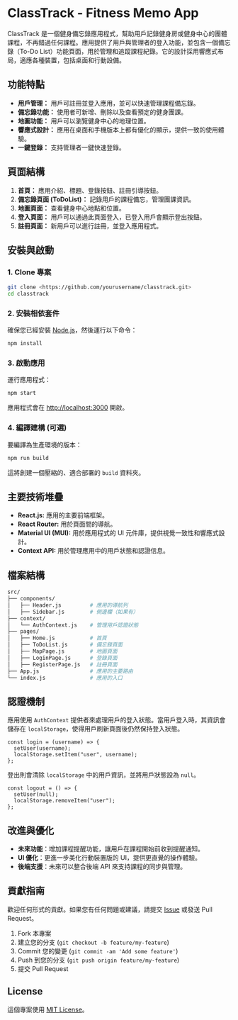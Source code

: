 # ClassTrack - Fitness Memo App

ClassTrack 是一個健身備忘錄應用程式，幫助用戶記錄健身房或健身中心的團體課程，不再錯過任何課程。應用提供了用戶與管理者的登入功能，並包含一個備忘錄（To-Do List）功能頁面，用於管理和追蹤課程紀錄。它的設計採用響應式布局，適應各種裝置，包括桌面和行動設備。

## 功能特點

- **用戶管理：** 用戶可註冊並登入應用，並可以快速管理課程備忘錄。
- **備忘錄功能：** 使用者可新增、刪除以及查看預定的健身團課。
- **地圖功能：** 用戶可以瀏覽健身中心的地理位置。
- **響應式設計：** 應用在桌面和手機版本上都有優化的顯示，提供一致的使用體驗。
- **一鍵登錄：** 支持管理者一鍵快速登錄。

## 頁面結構

1. **首頁：** 應用介紹、標題、登錄按鈕、註冊引導按鈕。
2. **備忘錄頁面 (ToDoList)：** 記錄用戶的課程備忘，管理團課資訊。
3. **地圖頁面：** 查看健身中心地點和位置。
4. **登入頁面：** 用戶可以通過此頁面登入，已登入用戶會顯示登出按鈕。
5. **註冊頁面：** 新用戶可以進行註冊，並登入應用程式。

## 安裝與啟動

### 1. Clone 專案

```bash
git clone <https://github.com/yourusername/classtrack.git>
cd classtrack

```

### 2. 安裝相依套件

確保您已經安裝 [Node.js](https://nodejs.org/)，然後運行以下命令：

```bash
npm install

```

### 3. 啟動應用

運行應用程式：

```bash
npm start

```

應用程式會在 [http://localhost:3000](http://localhost:3000/) 開啟。

### 4. 編譯建構 (可選)

要編譯為生產環境的版本：

```bash
npm run build

```

這將創建一個壓縮的、適合部署的 `build` 資料夾。

## 主要技術堆疊

- **React.js:** 應用的主要前端框架。
- **React Router:** 用於頁面間的導航。
- **Material UI (MUI):** 用於應用程式的 UI 元件庫，提供視覺一致性和響應式設計。
- **Context API:** 用於管理應用中的用戶狀態和認證信息。

## 檔案結構

```bash
src/
├── components/
│   ├── Header.js         # 應用的導航列
│   ├── Sidebar.js        # 側邊欄（如果有）
├── context/
│   └── AuthContext.js    # 管理用戶認證狀態
├── pages/
│   ├── Home.js           # 首頁
│   ├── ToDoList.js       # 備忘錄頁面
│   ├── MapPage.js        # 地圖頁面
│   ├── LoginPage.js      # 登錄頁面
│   ├── RegisterPage.js   # 註冊頁面
├── App.js                # 應用的主要路由
└── index.js              # 應用的入口

```

## 認證機制

應用使用 `AuthContext` 提供者來處理用戶的登入狀態。當用戶登入時，其資訊會儲存在 `localStorage`，使得用戶刷新頁面後仍然保持登入狀態。

```
const login = (username) => {
  setUser(username);
  localStorage.setItem("user", username);
};

```

登出則會清除 `localStorage` 中的用戶資訊，並將用戶狀態設為 `null`。

```
const logout = () => {
  setUser(null);
  localStorage.removeItem("user");
};

```

## 改進與優化

- **未來功能**：增加課程提醒功能，讓用戶在課程開始前收到提醒通知。
- **UI 優化**：更進一步美化行動裝置版的 UI，提供更直覺的操作體驗。
- **後端支援**：未來可以整合後端 API 來支持課程的同步與管理。

## 貢獻指南

歡迎任何形式的貢獻。如果您有任何問題或建議，請提交 [Issue](https://github.com/yourusername/classtrack/issues) 或發送 Pull Request。

1. Fork 本專案
2. 建立您的分支 (`git checkout -b feature/my-feature`)
3. Commit 您的變更 (`git commit -am 'Add some feature'`)
4. Push 到您的分支 (`git push origin feature/my-feature`)
5. 提交 Pull Request

## License

這個專案使用 [MIT License](https://www.notion.so/LICENSE)。